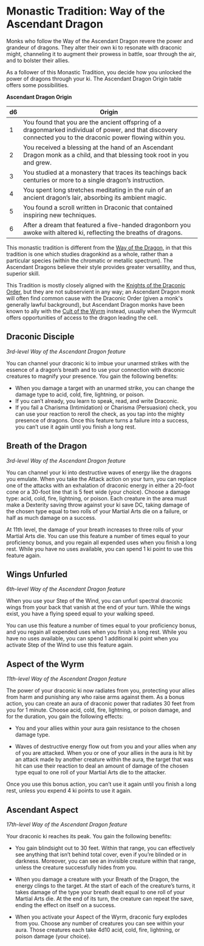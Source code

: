 # Monastic Tradition: Way of the Ascendant Dragon
Monks who follow the Way of the Ascendant Dragon revere the power and grandeur of dragons. They alter their own ki to resonate with draconic might, channeling it to augment their prowess in battle, soar through the air, and to bolster their allies.

As a follower of this Monastic Tradition, you decide how you unlocked the power of dragons through your ki. The Ascendant Dragon Origin table offers some possibilities.

**Ascendant Dragon Origin**

d6|Origin
--|------
1 |You found that you are the ancient offspring of a dragonmarked individual of power, and that discovery connected you to the draconic power flowing within you.
2 |You received a blessing at the hand of an Ascendant Dragon monk as a child, and that blessing took root in you and grew.
3 |You studied at a monastery that traces its teachings back centuries or more to a single dragon’s instruction.
4 |You spent long stretches meditating in the ruin of an ancient dragon’s lair, absorbing its ambient magic.
5 |You found a scroll written in Draconic that contained inspiring new techniques.
6 |After a dream that featured a five-handed dragonborn you awoke with altered ki, reflecting the breaths of dragons.

This monastic tradition is different from the [Way of the Dragon](Dragon.md), in that this tradition is one which studies dragonkind as a whole, rather than a particular species (within the chromatic or metallic spectrum). The Ascendant Dragons believe their style provides greater versatility, and thus, superior skill.

This Tradition is mostly closely aligned with the [Knights of the Draconic Order](../../Organizations/MilitantOrders/DraconicOrder), but they are not subservient in any way; an Ascendant Dragon monk will often find common cause with the Draconic Order (given a monk's generally lawful background), but Ascendant Dragon monks have been known to ally with the [Cult of the Wyrm](../../Organizations/CultOfTheWyrm.md) instead, usually when the Wyrmcult offers opportunities of access to the dragon leading the cell.

## Draconic Disciple
*3rd-level Way of the Ascendant Dragon feature*

You can channel your draconic ki to imbue your unarmed strikes with the essence of a dragon’s breath and to use your connection with draconic creatures to magnify your presence. You gain the following benefits:

* When you damage a target with an unarmed strike, you can change the damage type to acid, cold, fire, lightning, or poison.
* If you can’t already, you learn to speak, read, and write Draconic.
* If you fail a Charisma (Intimidation) or Charisma (Persuasion) check, you can use your reaction to reroll the check, as you tap into the mighty presence of dragons. Once this feature turns a failure into a success, you can’t use it again until you finish a long rest.

## Breath of the Dragon
*3rd-level Way of the Ascendant Dragon feature*

You can channel your ki into destructive waves of energy like the dragons you emulate. When you take the Attack action on your turn, you can replace one of the attacks with an exhalation of draconic energy in either a 20-foot cone or a 30-foot line that is 5 feet wide (your choice). Choose a damage type: acid, cold, fire, lightning, or poison. Each creature in the area must make a Dexterity saving throw against your ki save DC, taking damage of the chosen type equal to two rolls of your Martial Arts die on a failure, or half as much damage on a success.

At 11th level, the damage of your breath increases to three rolls of your Martial Arts die. You can use this feature a number of times equal to your proficiency bonus, and you regain all expended uses when you finish a long rest. While you have no uses available, you can spend 1 ki point to use this feature again.

## Wings Unfurled
*6th-level Way of the Ascendant Dragon feature*

When you use your Step of the Wind, you can unfurl spectral draconic wings from your back that vanish at the end of your turn. While the wings exist, you have a flying speed equal to your walking speed.

You can use this feature a number of times equal to your proficiency bonus, and you regain all expended uses when you finish a long rest. While you have no uses available, you can spend 1 additional ki point when you activate Step of the Wind to use this feature again.

## Aspect of the Wyrm
*11th-level Way of the Ascendant Dragon feature*

The power of your draconic ki now radiates from you, protecting your allies from harm and punishing any who raise arms against them. As a bonus action, you can create an aura of draconic power that radiates 30 feet from you for 1 minute. Choose acid, cold, fire, lightning, or poison damage, and for the duration, you gain the following effects:

* You and your allies within your aura gain resistance to the chosen damage type.

* Waves of destructive energy flow out from you and your allies when any of you are attacked. When you or one of your allies in the aura is hit by an attack made by another creature within the aura, the target that was hit can use their reaction to deal an amount of damage of the chosen type equal to one roll of your Martial Arts die to the attacker. 

Once you use this bonus action, you can’t use it
again until you finish a long rest, unless you
expend 4 ki points to use it again.

## Ascendant Aspect
*17th-level Way of the Ascendant Dragon feature*

Your draconic ki reaches its peak. You gain the following benefits:

* You gain blindsight out to 30 feet. Within that range, you can effectively see anything that isn’t behind total cover, even if you’re blinded or in darkness. Moreover, you can see an invisible creature within that range, unless the creature successfully hides from you.

* When you damage a creature with your Breath of the Dragon, the energy clings to the target. At the start of each of the creature’s turns, it takes damage of the type your breath dealt equal to one roll of your Martial Arts die. At the end of its turn, the creature can repeat the save, ending the effect on itself on a success.

* When you activate your Aspect of the Wyrm, draconic fury explodes from you. Choose any number of creatures you can see within your aura. Those creatures each take 4d10 acid, cold, fire, lightning, or poison damage (your choice). 
